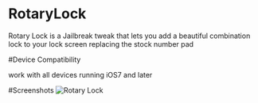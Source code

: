 # RotaryLock

Rotary Lock is a Jailbreak tweak that lets you add a beautiful combination lock to your lock screen replacing the stock number pad

#Device Compatibility

work with all devices running iOS7 and later

#Screenshots
![Rotary Lock](https://cloud.githubusercontent.com/assets/6138012/15770149/3fb795ea-2959-11e6-9ce5-fb16baf8dbd2.jpg)
